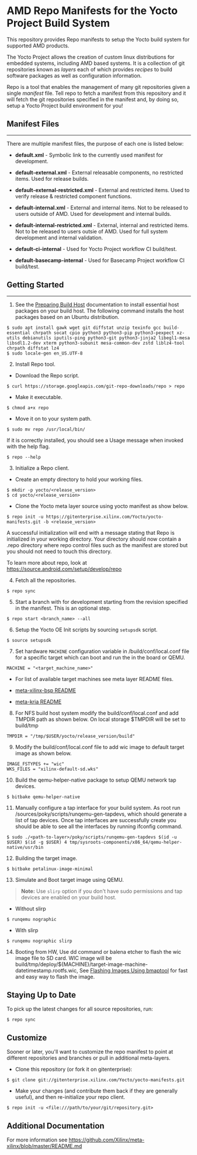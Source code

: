 # AMD Repo Manifests for the Yocto Project Build System

This repository provides Repo manifests to setup the Yocto build system for
supported AMD products.

The Yocto Project allows the creation of custom linux distributions for
embedded systems, including AMD based systems.  It is a collection of git
repositories known as *layers* each of which provides *recipes* to build
software packages as well as configuration information.

Repo is a tool that enables the management of many git repositories given a
single *manifest* file.  Tell repo to fetch a manifest from this repository and
it will fetch the git repositories specified in the manifest and, by doing so,
setup a Yocto Project build environment for you!

## Manifest Files
---
There are multiple manifest files, the purpose of each one is listed
below:

* **default.xml** - Symbolic link to the currently used manifest for
development.

* **default-external.xml** - External releasable components, no restricted
                items.  Used for release builds.

* **default-external-restricted.xml** - External and restricted items.  Used
                to verify release & restricted component functions.

* **default-internal.xml** - External and internal items.  Not to be released
                to users outside of AMD.  Used for development and
                internal builds.

* **default-internal-restricted.xml** - External, internal and restricted
                items.  Not to be released to users outsie of AMD.  Used
                for full system development and internal validation.

* **default-ci-internal** - Used for Yocto Project workflow CI build/test.

* **default-basecamp-internal** - Used for Basecamp Project workflow CI build/test.

## Getting Started
---
1. See the [Preparing Build Host](https://docs.yoctoproject.org/singleindex.html#preparing-the-build-host)
   documentation to install essential host packages on your build host. The
   following command installs the host packages based on an Ubuntu distribution.
```
$ sudo apt install gawk wget git diffstat unzip texinfo gcc build-essential chrpath socat cpio python3 python3-pip python3-pexpect xz-utils debianutils iputils-ping python3-git python3-jinja2 libegl1-mesa libsdl1.2-dev xterm python3-subunit mesa-common-dev zstd liblz4-tool chrpath diffstat lz4
$ sudo locale-gen en_US.UTF-8
```

2.  Install Repo tool.

* Download the Repo script.
```
$ curl https://storage.googleapis.com/git-repo-downloads/repo > repo
```

* Make it executable.
```
$ chmod a+x repo
```

* Move it on to your system path.
```
$ sudo mv repo /usr/local/bin/
```

If it is correctly installed, you should see a Usage message when invoked
with the help flag.
```
$ repo --help
```
3. Initialize a Repo client.

* Create an empty directory to hold your working files.
```
$ mkdir -p yocto/<release_version>
$ cd yocto/<release_version>
```

* Clone the Yocto meta layer source using yocto manifest as show below.
```
$ repo init -u https://gitenterprise.xilinx.com/Yocto/yocto-manifests.git -b <release_version>
```
A successful initialization will end with a message stating that Repo is
initialized in your working directory. Your directory should now contain a
.repo directory where repo control files such as the manifest are stored but
you should not need to touch this directory.

To learn more about repo, look at https://source.android.com/setup/develop/repo

4. Fetch all the repositories.
```
$ repo sync
```

5. Start a branch with for development starting from the revision specified in
   the manifest. This is an optional step.
```
$ repo start <branch_name> --all
```

6. Setup the Yocto OE Init scripts by sourcing `setupsdk` script.
```
$ source setupsdk
```

7. Set hardware `MACHINE` configuration variable in <proj-dir>/build/conf/local.conf
   file for a specific target which can boot and run the in the board or QEMU.
```
MACHINE = "<target_machine_name>"
```
* For list of available target machines see meta layer README files.

 * [meta-xilinx-bsp README](https://github.com/Xilinx/meta-xilinx/tree/master/meta-xilinx-bsp#amd-xilinx-evaluation-boards-bsp-machines-files)
 * [meta-kria README](https://github.com/Xilinx/meta-xilinx/tree/master/meta-xilinx-bsp#amd-xilinx-evaluation-boards-bsp-machines-files)

8. For NFS build host system modify the build/conf/local.conf and add TMPDIR
   path as shown below. On local storage $TMPDIR will be set to build/tmp
```
TMPDIR = "/tmp/$USER/yocto/release_version/build"
```

9. Modify the build/conf/local.conf file to add wic image to default target
   image as shown below.
```
IMAGE_FSTYPES += "wic"
WKS_FILES = "xilinx-default-sd.wks"
```

10. Build the qemu-helper-native package to setup QEMU network tap devices.
```
$ bitbake qemu-helper-native
```

11. Manually configure a tap interface for your build system. As root run
   <path-to>/sources/poky/scripts/runqemu-gen-tapdevs, which should generate a
   list of tap devices. Once tap interfaces are successfully create you should
   be able to see all the interfaces by running ifconfig command.

```
$ sudo ./<path-to-layer>/poky/scripts/runqemu-gen-tapdevs $(id -u $USER) $(id -g $USER) 4 tmp/sysroots-components/x86_64/qemu-helper-native/usr/bin
```

12. Building the target image.
```
$ bitbake petalinux-image-minimal
```

13. Simulate and Boot target image using QEMU.
> **Note:** Use `slirp` option if you don't have sudo permissions and tap devices
  are enabled on your build host.

* Without slirp
```
$ runqemu nographic
```

* With slirp
```
$ runqemu nographic slirp
```

14. Booting from HW, Use dd command or balena etcher to flash the wic image file
    to SD card. WIC image will be build/tmp/deploy/${MACHINE}/target-image-machine-datetimestamp.rootfs.wic,
    See [Flashing Images Using bmaptool](https://docs.yoctoproject.org/singleindex.html#flashing-images-using-bmaptool)
    for fast and easy way to flash the image.

## Staying Up to Date

To pick up the latest changes for all source repositories, run:
```
$ repo sync
```

## Customize

Sooner or later, you'll want to customize the repo manifest to point at different repositories and branches or pull in additional meta-layers.

* Clone this repository (or fork it on gitenterprise):
```
$ git clone git://gitenterprise.xilinx.com/Yocto/yocto-manifests.git
```

* Make your changes (and contribute them back if they are generally useful), and then re-initialize your repo client.
```
$ repo init -u <file:///path/to/your/git/repository.git>
```

## Additional Documentation

For more information see https://github.com/Xilinx/meta-xilinx/blob/master/README.md
